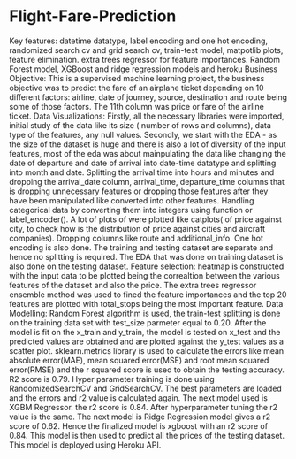 # Flight-Fare-Prediction
Key features: datetime datatype, label encoding and one hot encoding, randomized search cv and grid search cv, train-test model, matpotlib plots, feature elimination. extra trees regressor for feature importances. Random Forest model, XGBoost and ridge regression models and heroku Business Objective: This is a supervised machine learning project, the business objective was to predict the fare of an airplane ticket depending on 10 different factors: airline, date of journey, source, destination and route being some of those factors. The 11th column was price or fare of the airline ticket.  Data Visualizations: Firstly, all the necessary libraries were imported, initial study of the data like its size ( number of rows and columns), data type of the features, any null values. Secondly, we start with the EDA - as the size of the dataset is huge and there is also a lot of diversity of the input features, most of the eda was about mainpulating the data like changing the date of departure and date of arrival into date-time datatype and splitting into month and date. Splitting the arrival time into hours and minutes and dropping the arrival_date column, arrival_time, departure_time columns  that is dropping unnecessary features or dropping those features after they have been manipulated like converted into other features.  Handling categorical data by converting them into integers using function or label_encoder(). A lot of plots of were plotted like catplots( of price against city, to check how is the distribution of price against cities and aircraft companies).  Dropping columns like route and additional_info. One hot encoding is also done.  The training and testing dataset are separate and hence no splitting is required. The EDA that was done on training dataset is also done on the testing dataset.  Feature selection: heatmap is constructed with the input data to be plotted being the correaltion between the various features of the dataset and also the price. The extra trees regressor ensemble method was used to fined the feature importances and the top 20 features are plotted with total_stops being the most important feature.  Data Modelling: Random Forest algorithm is used, the train-test splitting is done on the training data set with test_size parmeter equal to 0.20. After the model is fit on the x_train and y_train, the model is tested on x_test and the predicted values are obtained and are plotted against the y_test values as a scatter plot. sklearn.metrics library is used to calculate the errors like mean absolute error(MAE), mean squared error(MSE) and root mean squared error(RMSE) and the r squared score is used to obtain the testing accuracy. R2 score is 0.79. Hyper parameter training is done using RandomizedSearchCV and GridSearchCV. The best parameters are loaded and the errors and r2 value is calculated again.  The next model used is XGBM Regressor. the r2 score is 0.84. After hyperparameter tuning the r2 value is the same. The next model is Ridge Regression model gives a r2 score of 0.62. Hence the finalized model is xgboost with an r2 score of 0.84. This model is then used to predict all the prices of the testing dataset. This model is deployed using Heroku API.
